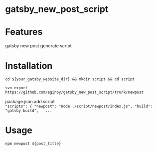 # gatsby_new_post_script
# Features
gatsby new post generate script
# Installation
`cd ${your_gatsby_website_dir} && mkdir script && cd script`  

`svn export https://github.com/eginoy/gatsby_new_post_script/trunk/newpost`  

package.json add script  
`"scripts": {
    "newpost": "node ./script/newpost/index.js",
    "build": "gatsby build",  
    ...
`
# Usage
`npm newpost ${post_title}`